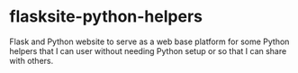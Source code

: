 # flasksite-python-helpers
Flask and Python website to serve as a web base platform for some Python helpers that I can user without needing Python setup or so that I can share with others.

